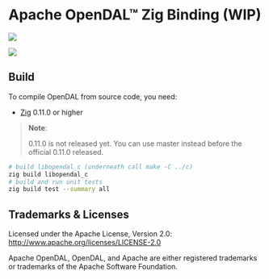 # Apache OpenDAL™ Zig Binding (WIP)

![](https://img.shields.io/badge/status-unreleased-red)

![](https://github.com/apache/incubator-opendal/assets/5351546/87bbf6e5-f19e-449a-b368-3e283016c887)

## Build

To compile OpenDAL from source code, you need:

- [Zig](https://ziglang.org/download) 0.11.0 or higher

> **Note**:
>
> 0.11.0 is not released yet. You can use master instead before the official 0.11.0 released.

```bash
# build libopendal_c (underneath call make -C ../c)
zig build libopendal_c
# build and run unit tests
zig build test --summary all
```

## Trademarks & Licenses

Licensed under the Apache License, Version 2.0: http://www.apache.org/licenses/LICENSE-2.0

Apache OpenDAL, OpenDAL, and Apache are either registered trademarks or trademarks of the Apache Software Foundation.
